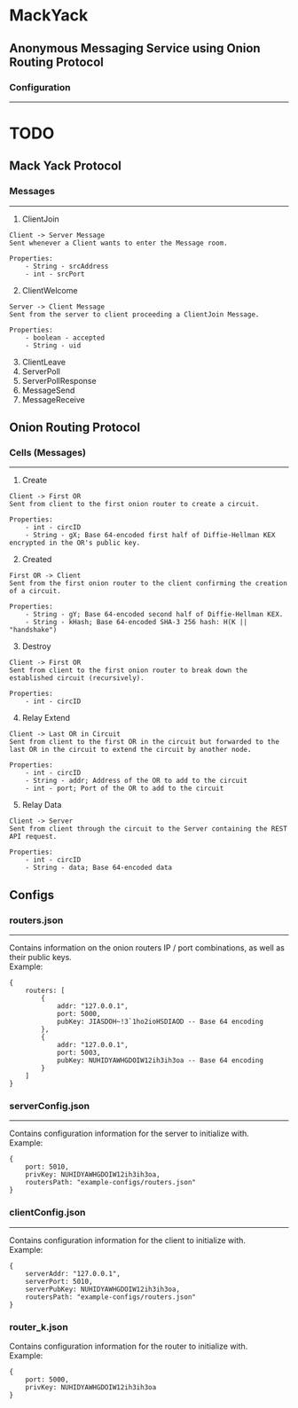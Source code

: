 # MackYack
## Anonymous Messaging Service using Onion Routing Protocol 

### Configuration
---
# TODO


## Mack Yack Protocol

### Messages 
---

1. ClientJoin
```
Client -> Server Message
Sent whenever a Client wants to enter the Message room.

Properties:
    - String - srcAddress
    - int - srcPort
```

2. ClientWelcome
```
Server -> Client Message
Sent from the server to client proceeding a ClientJoin Message.

Properties:
    - boolean - accepted
    - String - uid
```


3. ClientLeave
4. ServerPoll
5. ServerPollResponse
6. MessageSend
7. MessageReceive



## Onion Routing Protocol


### Cells (Messages)
---

1. Create
```
Client -> First OR
Sent from client to the first onion router to create a circuit.

Properties:
    - int - circID
    - String - gX; Base 64-encoded first half of Diffie-Hellman KEX encrypted in the OR's public key.
```

2. Created
```
First OR -> Client
Sent from the first onion router to the client confirming the creation of a circuit.

Properties:
    - String - gY; Base 64-encoded second half of Diffie-Hellman KEX.
    - String - kHash; Base 64-encoded SHA-3 256 hash: H(K || "handshake")
```

3. Destroy
```
Client -> First OR
Sent from client to the first onion router to break down the established circuit (recursively).

Properties:
    - int - circID
```

4. Relay Extend
```
Client -> Last OR in Circuit
Sent from client to the first OR in the circuit but forwarded to the last OR in the circuit to extend the circuit by another node.

Properties:
    - int - circID
    - String - addr; Address of the OR to add to the circuit
    - int - port; Port of the OR to add to the circuit
```

5. Relay Data
```
Client -> Server
Sent from client through the circuit to the Server containing the REST API request.

Properties:
    - int - circID
    - String - data; Base 64-encoded data
```


## Configs

### routers.json
---
Contains information on the onion routers IP / port combinations, as well as their public keys.  \
Example:
```
{
    routers: [
        {
            addr: "127.0.0.1",
            port: 5000,
            pubKey: JIASDOH~!3`1ho2ioHSDIAOD -- Base 64 encoding
        },
        {
            addr: "127.0.0.1",
            port: 5003,
            pubKey: NUHIDYAWHGDOIW12ih3ih3oa -- Base 64 encoding
        }
    ]
}
```

### serverConfig.json
---
Contains configuration information for the server to initialize with.  \
Example:
```
{
    port: 5010,
    privKey: NUHIDYAWHGDOIW12ih3ih3oa,
    routersPath: "example-configs/routers.json"
}
```

### clientConfig.json
---
Contains configuration information for the client to initialize with.  \
Example:
```
{
    serverAddr: "127.0.0.1",
    serverPort: 5010,
    serverPubKey: NUHIDYAWHGDOIW12ih3ih3oa,
    routersPath: "example-configs/routers.json"
}
```

### router_k.json
Contains configuration information for the router to initialize with.  \
Example:
```
{
    port: 5000,
    privKey: NUHIDYAWHGDOIW12ih3ih3oa
}
```
